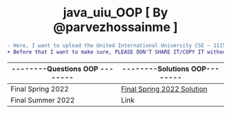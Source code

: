 <h1 align="center" id="title">java_uiu_OOP [ By @parvezhossainme ]</h1>

```diff
- Here, I want to upload the United International University CSE — 1115 Course, Object Oriented Programming Terms’ Questions’ solutions.
+ Before that I want to make sure, PLEASE DON'T SHARE IT/COPY IT without my permission! You can share the GitHub Link Only!
```
--------Questions OOP --------|--------Solutions OOP--------
----------------------------- | -------------
Final Spring 2022             | [Final Spring 2022 Solution](https://github.com/parvezhossainme/java_uiu_OOP/blob/OOP_2022/Final%20Spring%202022.md)
Final Summer 2022             | Link
